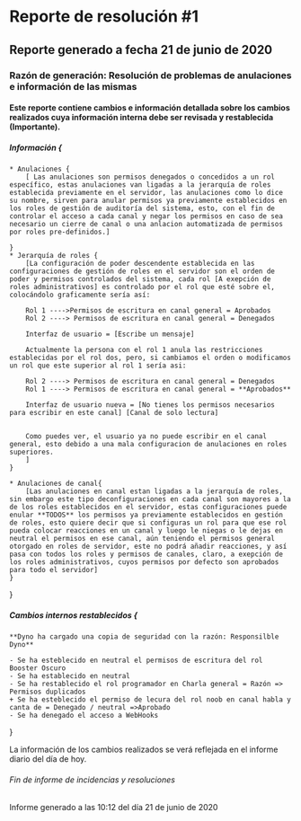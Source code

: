 # Reporte de resolución #1 
## Reporte generado a fecha 21 de junio de 2020
### Razón de generación: Resolución de problemas de anulaciones e información de las mismas

#### Este reporte contiene cambios e información detallada sobre los cambios realizados cuya información interna debe ser revisada y restablecida (Importante).


##### Información {
    * Anulaciones {
        [ Las anulaciones son permisos denegados o concedidos a un rol específico, estas anulaciones van ligadas a la jerarquía de roles establecida previamente en el servidor, las anulaciones como lo dice su nombre, sirven para anular permisos ya previamente establecidos en los roles de gestión de auditoría del sistema, esto, con el fin de controlar el acceso a cada canal y negar los permisos en caso de sea necesario un cierre de canal o una anlacion automatizada de permisos por roles pre-definidos.]

    }
    * Jerarquía de roles {
        [La configuración de poder descendente establecida en las configuraciones de gestión de roles en el servidor son el orden de poder y permisos controlados del sistema, cada rol [A exepción de roles administrativos] es controlado por el rol que esté sobre el, colocándolo graficamente sería así:
        
        Rol 1 ---->Permisos de escritura en canal general = Aprobados
        Rol 2 ----> Permisos de escritura en canal general = Denegados

        Interfaz de usuario = [Escribe un mensaje]

        Actualmente la persona con el rol 1 anula las restricciones establecidas por el rol dos, pero, si cambiamos el orden o modificamos un rol que este superior al rol 1 sería asi:

        Rol 2 ----> Permisos de escritura en canal general = Denegados
        Rol 1 ----> Permisos de escritura en canal general = **Aprobados**

        Interfaz de usuario nueva = [No tienes los permisos necesarios para escribir en este canal] [Canal de solo lectura]
        

        Como puedes ver, el usuario ya no puede escribir en el canal general, esto debido a una mala configuracion de anulaciones en roles superiores.
        ]
    }

    * Anulaciones de canal{
        [Las anulaciones en canal estan ligadas a la jerarquía de roles, sin embargo este tipo deconfiguraciones en cada canal son mayores a la de los roles establecidos en el servidor, estas configuraciones puede enular **TODOS** los permisos ya previamente establecidos en gestión de roles, esto quiere decir que si configuras un rol para que ese rol pueda colocar reacciones en un canal y luego le niegas o le dejas en neutral el permisos en ese canal, aún teniendo el permisos general otorgado en roles de servidor, este no podrá añadir reacciones, y así pasa con todos los roles y permisos de canales, claro, a exepción de los roles administrativos, cuyos permisos por defecto son aprobados para todo el servidor]
    }

    
}

##### Cambios internos restablecidos {
    
    **Dyno ha cargado una copia de seguridad con la razón: Responsilble Dyno**

    - Se ha esteblecido en neutral el permisos de escritura del rol Booster Oscuro
    - Se ha establecido en neutral
    - Se ha restablecido el rol programador en Charla general = Razón => Permisos duplicados
    + Se ha esteblecido el permiso de lecura del rol noob en canal habla y canta de = Denegado / neutral =>Aprobado
    - Se ha denegado el acceso a WebHooks

}

La información de los cambios realizados se verá reflejada en el informe diario del día de hoy.


###### Fin de informe de incidencias y resoluciones

Informe generado a las 10:12 del día 21 de junio de 2020
